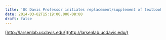 ```yaml
---
title: 'UC Davis Professor initiates replacement/supplement of textbooks with wiki'
date: 2014-03-02T15:19:00.000-08:00
draft: false
---
```


[http://larsenlab.ucdavis.edu/](http://larsenlab.ucdavis.edu/)
